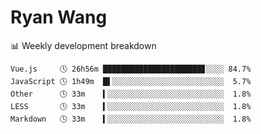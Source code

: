 # Ryan Wang

 <!-- waka-box start -->
📊 Weekly development breakdown
```text
Vue.js     🕓 26h56m ██████████████████████▊░░░░ 84.7%
JavaScript 🕓 1h49m  █▌░░░░░░░░░░░░░░░░░░░░░░░░░  5.7%
Other      🕓 33m    ▍░░░░░░░░░░░░░░░░░░░░░░░░░░  1.8%
LESS       🕓 33m    ▍░░░░░░░░░░░░░░░░░░░░░░░░░░  1.8%
Markdown   🕓 33m    ▍░░░░░░░░░░░░░░░░░░░░░░░░░░  1.8%
```
<!-- Powered by https://github.com/YouEclipse/waka-box-go . -->
<!-- waka-box end -->